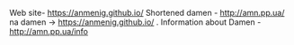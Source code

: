 Web site- https://anmenig.github.io/
Shortened damen - http://amn.pp.ua/ na damen → https://anmenig.github.io/ . Information about Damen - http://amn.pp.ua/info
